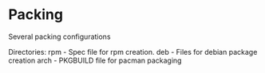 Packing
=======

Several packing configurations


Directories:
rpm  - Spec file for rpm creation.
deb  - Files for debian package creation
arch - PKGBUILD file for pacman packaging